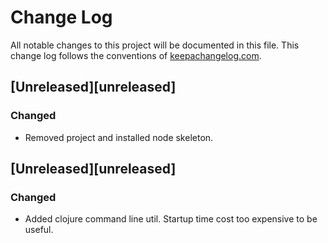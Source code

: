 # Change Log
All notable changes to this project will be documented in this file. This change log follows the conventions of [keepachangelog.com](http://keepachangelog.com/).

## [Unreleased][unreleased]
### Changed
- Removed project and installed node skeleton. 

## [Unreleased][unreleased]
### Changed
- Added clojure command line util. Startup time cost too expensive to be useful.
